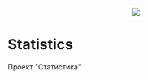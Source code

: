 <p align="center"><img src="https://pp.userapi.com/c638519/v638519489/431d6/aAkqSUi3DoI.jpg"></p>

# Statistics
Проект "Статистика"
